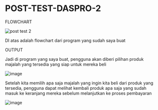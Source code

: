 # POST-TEST-DASPRO-2


FLOWCHART 

![post test 2](https://github.com/faizizz/POST-TEST-DASPRO-2/assets/144973981/928f678e-fe24-49d2-bc66-174ceeaaa588)

DI atas adalah flowchart dari program yang sudah saya buat

OUTPUT

Jadi di program yang saya buat, pengguna akan diberi pilihan produk majalah yang tersedia yang siap untuk mereka beli

![image](https://github.com/faizizz/POST-TEST-DASPRO-2/assets/144973981/86e289f4-c837-4420-a7c6-38d1e0335e35)

Setelah kita memilih apa saja majalah yang ingin kita beli dari produk yang tersedia, pengguna dapat melihat kembali produk apa saja yang sudah masuk ke keranjang mereka
sebelum melanjutkan ke proses pembayaran

![image](https://github.com/faizizz/POST-TEST-DASPRO-2/assets/144973981/3fd070d0-a282-4ded-882b-099e346e5fa4)

